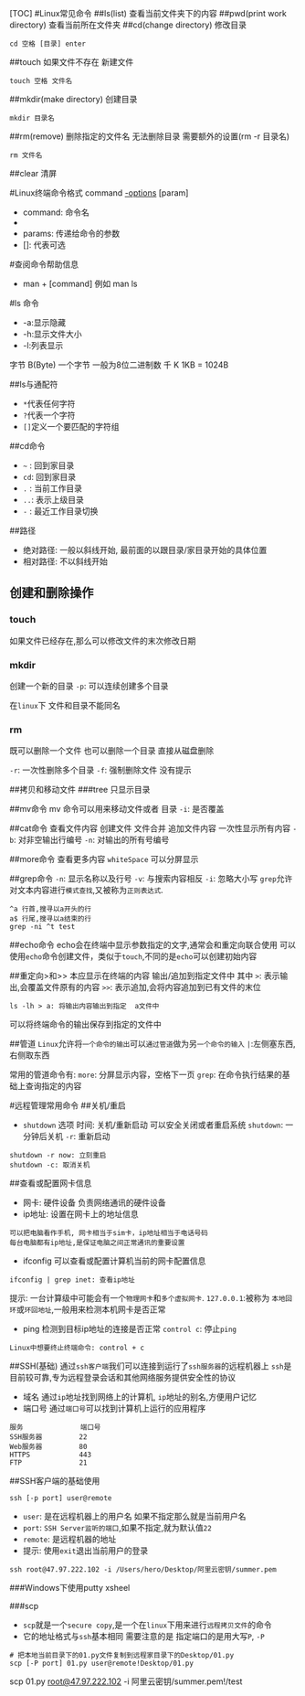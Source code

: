 [TOC]
#Linux常见命令
##ls(list)
查看当前文件夹下的内容
##pwd(print work directory)
查看当前所在文件夹
##cd(change directory)
修改目录

```
cd 空格 [目录] enter
```

##touch
如果文件不存在 新建文件

```
touch 空格 文件名
```
##mkdir(make directory)
创建目录

```
mkdir 目录名
```
##rm(remove) 
删除指定的文件名
无法删除目录 需要额外的设置(rm -r 目录名)
```
rm 文件名
```
##clear
清屏

#Linux终端命令格式
command [-options] [param]
* command: 命令名
* [-options]: 选项
* params: 传递给命令的参数
* []: 代表可选

#查阅命令帮助信息
* man + [command] 例如 man ls 

#ls 命令
* -a:显示隐藏
* -h:显示文件大小
* -l:列表显示

字节  B(Byte) 一个字节 一般为8位二进制数
千    K      1KB = 1024B

##ls与通配符
* `*`代表任何字符
* `?`代表一个字符
* `[]`定义一个要匹配的字符组

##cd命令
* `~` : 回到家目录
* `cd`: 回到家目录
* `.` : 当前工作目录
* `..`: 表示上级目录
* `-` : 最近工作目录切换

##路径
* 绝对路径: 一般以斜线开始, 最前面的以跟目录/家目录开始的具体位置 
* 相对路径: 不以斜线开始

## 创建和删除操作
### touch
如果文件已经存在,那么可以修改文件的末次修改日期
### mkdir
创建一个新的目录
`-p`: 可以连续创建多个目录

在`linux`下 文件和目录不能同名

### rm
既可以删除一个文件 也可以删除一个目录 直接从磁盘删除

`-r`: 一次性删除多个目录
`-f`: 强制删除文件 没有提示

##拷贝和移动文件
###tree 
只显示目录

##mv命令
mv 命令可以用来移动文件或者 目录
`-i`: 是否覆盖

##cat命令 
查看文件内容 创建文件 文件合并 追加文件内容 
一次性显示所有内容 
`-b`: 对非空输出行编号
`-n`: 对输出的所有号编号

##more命令
查看更多内容 `whiteSpace`
可以分屏显示 

##grep命令
`-n`: 显示名称以及行号
`-v`: 与搜索内容相反
`-i`: 忽略大小写
`grep`允许对文本内容进行`模式查找`,又被称为`正则表达式`.

```
^a 行首,搜寻以a开头的行
a$ 行尾,搜寻以a结束的行
grep -ni ^t test
```
##echo命令
echo会在终端中显示参数指定的文字,通常会和重定向联合使用
可以使用`echo`命令创建文件，类似于`touch`,不同的是`echo`可以创建初始内容

##重定向>和>>
本应显示在终端的内容 输出/追加到指定文件中
其中
`>`: 表示输出,会覆盖文件原有的内容
`>>`: 表示追加,会将内容追加到已有文件的末位

```
ls -lh > a: 将输出内容输出到指定	a文件中
```
可以将终端命令的输出保存到指定的文件中

##管道
`Linux`允许将`一个命令的输出`可以`通过管道`做为另`一个命令的输入`
`|`:左侧塞东西,右侧取东西

常用的管道命令有:
`more`: 分屏显示内容，空格下一页 
`grep`: 在命令执行结果的基础上查询指定的内容

#远程管理常用命令
##关机/重启
* `shutdown` 选项 时间: 关机/重新启动
可以安全关闭或者重启系统
`shutdown`: 一分钟后关机
`-r`: 重新启动

```
shutdown -r now: 立刻重启
shutdown -c: 取消关机
```

##查看或配置网卡信息
* 网卡: 硬件设备 负责网络通讯的硬件设备
* ip地址: 设置在网卡上的地址信息

```
可以把电脑看作手机, 网卡相当于sim卡，ip地址相当于电话号码
每台电脑都有ip地址,是保证电脑之间正常通讯的重要设置
```

* ifconfig
可以查看或配置计算机当前的网卡配置信息

```
ifconfig | grep inet: 查看ip地址
```
提示: 一台计算级中可能会有一个`物理网卡`和`多个虚拟网卡`.
`127.0.0.1`:被称为 `本地回环`或`环回地址`,一般用来检测本机网卡是否正常

* ping 
检测到目标ip地址的连接是否正常
`control c`: 停止`ping`

```
Linux中想要终止终端命令: control + c 
```
##SSH(基础)
通过`ssh客户端`我们可以连接到运行了`ssh服务器`的远程机器上
`ssh`是目前较可靠,专为远程登录会话和其他网络服务提供安全性的协议

* 域名
	通过`ip`地址找到网络上的计算机, `ip`地址的别名,方便用户记忆
* 端口号
	通过`端口号`可以找到计算机上运行的应用程序
	
```
服务              端口号
SSH服务器         22
Web服务器         80
HTTPS            443
FTP              21
```


##SSH客户端的基础使用

```
ssh [-p port] user@remote
```
* `user`: 是在远程机器上的用户名 如果不指定那么就是当前用户名
* `port`: `SSH Server监听的端口`,如果不指定,就为默认值`22`
* `remote`: 是远程机器的地址
* 提示: 使用`exit`退出当前用户的登录


```
ssh root@47.97.222.102 -i /Users/hero/Desktop/阿里云密钥/summer.pem 

```

###Windows下使用putty xsheel

###scp
* `scp`就是一个`secure copy`,是一个在`linux`下用来进行`远程拷贝文件`的命令
* 它的地址格式与`ssh`基本相同 需要注意的是 指定端口的是用大写`P`, `-P`


```
# 把本地当前目录下的01.py文件复制到远程家目录下的Desktop/01.py
scp [-P port] 01.py user@remote!Desktop/01.py
```

scp 01.py root@47.97.222.102 -i 阿里云密钥/summer.pem!/test


